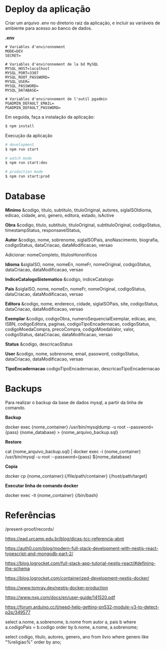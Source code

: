 # Deploy da aplicação

Criar um arquivo .env no diretorio raiz da aplicação, e incluir as variáveis de ambiente para acesso ao banco de dados. 

**.env**  
```
# Variables d'environnement
MODE=DEV
SECRET=

# Variables d'environnement de la bd MySQL
MYSQL_HOST=localhost
MYSQL_PORT=3307
MYSQL_ROOT_PASSWORD=
MYSQL_USER=
MYSQL_PASSWORD=
MYSQL_DATABASE=

# Variables d'environnement de l'outil pgadmin
PGADMIN_DEFAULT_EMAIL=
PGADMIN_DEFAULT_PASSWORD=
```

Em seguida, faça a instalação da aplicação:

```bash
$ npm install
```

Execução da aplicação

```bash
# development
$ npm run start

# watch mode
$ npm run start:dev

# production mode
$ npm run start:prod
```

# Database 

**Minimo**
&codigo, titulo, subtitulo, tituloOriginal, autores, siglaISOIdioma, edicao, cidade, ano, genero, editora, estado, isActive

**Obra**
&codigo, titulo, subtitulo, tituloOriginal, subtituloOriginal, codigoStatus, timestampStatus, responsavelStatus, 

**Autor**
&codigo, nome, sobrenome, siglaISOPais, anoNascimento, biografia, codigoStatus, dataCriacao, dataModificacao, versao

Adicionar: nomeCompleto, titulosHonorificos


**Idioma**
&siglaISO, nome, nomeEn, nomeFr, nomeOriginal, codigoStatus, dataCriacao, dataModificacao, versao

**IndiceCatalogoSistematico**
&codigo, indiceCatalogo

**Pais**
&siglaISO, nome, nomeEn, nomeFr, nomeOriginal, codigoStatus, dataCriacao, dataModificacao, versao

**Editora** 
&codigo, nome, endereco, cidade, siglaISOPais, site, codigoStatus, dataCriacao, dataModificacao, versao

**Exemplar**
&codigo, codigoObra, numeroSequencialExemplar, edicao, ano, ISBN, codigoEditora, paginas, codigoTipoEncadernacao, codigoStatus, codigoMoedaCompra, precoCompra, codigoMoedaValor, valor, codigoStatus, dataCriacao, dataModificacao, versao

**Status**
&codigo, descricaoStatus

**User**
&codigo, nome, sobrenome, email, password, codigoStatus, dataCriacao, dataModificacao, versao

**TipoEncadernacao** 
codigoTipoEncadernacao, descricaoTipoEncadernacao

# Backups 

Para realizar o backup da base de dados mysql, a partir da linha de comando. 

**Backup**

docker exec {nome_container} /usr/bin/mysqldump -u root --password={pass} {nome_database} > {nome_arquivo_backup.sql}

**Restore** 

cat {nome_arquivo_backup.sql} | docker exec -i {nome_container} /usr/bin/mysql -u root --password={pass} ${nome_database}

**Copia**

docker cp {nome_container}:{/file/path/container} {/host/path/target}

**Executar linha de comando docker**

docker exec -it {nome_container} {/bin/bash}

# Referências

/present-proof/records/

https://ead.urcamp.edu.br/blog/dicas-tcc-referencia-abnt

https://auth0.com/blog/modern-full-stack-development-with-nestjs-react-typescript-and-mongodb-part-2/

https://blog.logrocket.com/full-stack-app-tutorial-nestjs-react/#defining-the-schema

https://blog.logrocket.com/containerized-development-nestjs-docker/

https://www.tomray.dev/nestjs-docker-production


https://www.nxp.com/docs/en/user-guide/141520.pdf

https://forum.arduino.cc/t/need-help-getting-pn532-module-v3-to-detect-p2p/349577




select a.nome, a.sobrenome, b.nome  from autor a, pais b where a.codigoPais = b.codigo order by b.nome, a.nome, a.sobrenome;

select codigo, titulo, autores, genero, ano from livro where genero like "%religiao%" order by ano;

